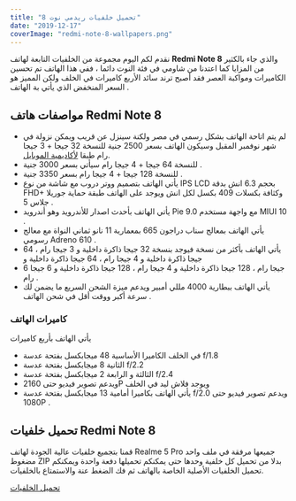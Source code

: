```yaml
---
title: "تحميل خلفيات ريدمي نوت 8"
date: "2019-12-17"
coverImage: "redmi-note-8-wallpapers.png"
---
```


نقدم لكم اليوم مجموعة من الخلفيات التابعة لهاتف **Redmi Note 8** والذي جاء بالكثير من المزايا كما اعتدنا من شاومي في فئة النوت دائما ، ففي هذا الهاتف تم تحسين الكاميرات ومواكبة العصر فقد أصبح ترند سائد الأربع كاميرات في الخلف ولكن المميز هو السعر المنخفض الذي يأتي بة الهاتف .

## مواصفات هاتف Redmi Note 8

- لم يتم اتاحة الهاتف بشكل رسمي في مصر ولكنة سينزل عن قريب ويمكن نزولة في شهر نوفمبر المقبل وسيكون الهاتف بسعر 2500 جنية للنسخة 32 جيجا + 3 جيجا رام طبقا [لأكاديمية الموبايل](https://mobilesacademy.com/phones/xiaomi-redmi-note-8/).
- للنسخة 64 جيجا + 4 جيجا رام سيأتي بسعر 3000 جنية .
- للنسخة 128 جيجا + 4 جيجا رام بسعر 3350 جنية .
- يأتي الهاتف بتصميم ووتر دروب مع شاشة من نوع IPS LCD بحجم 6.3 انش بدقة FHD+ وكثافة بكسلات 409 بكسل لكل انش ويوجد على الهاتف طبقة حماية جوريلا جلاس 5 .
- يأتي الهاتف بأحدث اصدار للأندرويد وهو أندرويد Pie 9.0 مع واجهة مستخدم MIUI 10 .
- يأتي الهاتف بمعالج سناب دراجون 665 بمعمارية 11 نانو ثماني النواة مع معالج رسومي Adreno 610 .
- يأتي الهاتف بأكثر من نسخة فيوجد بنسخة 32 جيجا ذاكرة داخلية و 3 جيجا رام ، 64 جيجا ذاكرة داخلية و 4 جيجا رام ، 64 جيجا ذاكرة داخلية و
- 6 جيجا رام ، 128 جيجا ذاكرة داخلية و 4 جيجا رام ، 128 جيجا ذاكرة داخلية و 6 جيجا رام .
- يأتي الهاتف ببطارية 4000 مللي أمبير ويدعم ميزة الشحن السريع ما يضمن لك سرعة أكبر ووقت أقل في شحن الهاتف .

### كاميرات الهاتف

يأتي الهاتف بأربع كاميرات

- في الخلف الكاميرا الأساسية 48 ميجابكسل بفتحة عدسة f/1.8
- الثانية 8 ميجابكسل بفتحة عدسة f/2.2
- الثالثة و الرابعة 2 ميجابكسل بفتحة عدسة f/2.4
- ويدعم تصوير فيديو حتى 2160P ويوجد فلاش ليد في الخلف
- يأتي الهاتف بكاميرا أمامية 13 ميجابكسل بفتحة عدسة f/2.0 ويدعم تصوير فيديو حتى 1080P .

## تحميل خلفيات Redmi Note 8

قمنا بتجميع خلفيات عالية الجودة لهاتف Realme 5 Pro جميعها مرفقة في ملف واحد مضغوط ZIP بدلا من تحميل كل خلفية وحدها حتى يمكنكم تحميلها دفعة واحدة ويمكنكم تحميل الخلفيات الأصلية الخاصة بالهاتف ثم فك الضغط عنة والاستمتاع بالخلفيات.

[تحميل الخلفيات](https://drive.google.com/file/d/10vu-oAhwYZlXdfCMtDTWRDeKR6_UCFCS/view)
